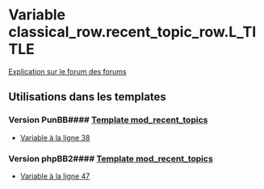 # Variable classical_row.recent_topic_row.L_TITLE
[Explication sur le forum des forums](http://forum.forumactif.com/t294113-listing-des-variables#classical_row.recent_topic_row.L_TITLE)
## Utilisations dans les templates
### Version PunBB#### [Template mod_recent_topics](punbb/mod_recent_topics.md)
* [Variable à la ligne 38](../punbb/mod_recent_topics.tpl#L38)
### Version phpBB2#### [Template mod_recent_topics](subsilver/mod_recent_topics.md)
* [Variable à la ligne 47](../subsilver/mod_recent_topics.tpl#L47)